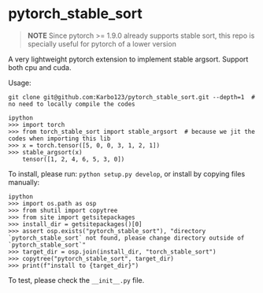 # pytorch_stable_sort

> **NOTE**
> Since pytorch >= 1.9.0 already supports stable sort, this repo is specially useful for pytorch of a lower version

A very lightweight pytorch extension to implement stable argsort.
Support both cpu and cuda.

Usage:
```
git clone git@github.com:Karbo123/pytorch_stable_sort.git --depth=1  # no need to locally compile the codes

ipython
>>> import torch
>>> from torch_stable_sort import stable_argsort  # because we jit the codes when importing this lib
>>> x = torch.tensor([5, 0, 0, 3, 1, 2, 1])
>>> stable_argsort(x)
    tensor([1, 2, 4, 6, 5, 3, 0])
```


To install, please run: `python setup.py develop`, or install by copying files manually:
```
ipython 
>>> import os.path as osp
>>> from shutil import copytree
>>> from site import getsitepackages
>>> install_dir = getsitepackages()[0]
>>> assert osp.exists("pytorch_stable_sort"), "directory `pytorch_stable_sort` not found, please change directory outside of `pytorch_stable_sort`"
>>> target_dir = osp.join(install_dir, "torch_stable_sort")
>>> copytree("pytorch_stable_sort", target_dir)
>>> print(f"install to {target_dir}")
```

To test, please check the `__init__.py` file.
